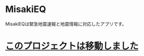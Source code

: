 # MisakiEQ
MisakiEQは緊急地震速報と地震情報に対応したアプリです。

# [**このプロジェクトは移動しました**](https://github.com/Misaki0331/MisakiEQv2)

